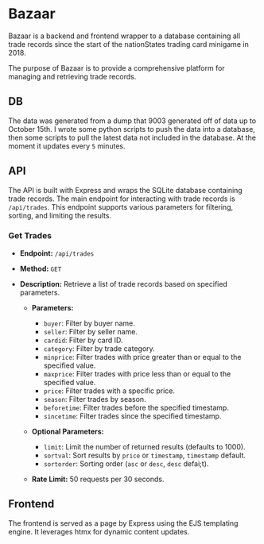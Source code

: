 # Bazaar

Bazaar is a backend and frontend wrapper to a database containing all trade records since the start of the nationStates trading card minigame in 2018.

The purpose of Bazaar is to provide a comprehensive platform for managing and retrieving trade records.

## DB

The data was generated from a dump that 9003 generated off of data up to October 15th. I wrote some python scripts to push the data into a database, then some scripts to pull the latest data not included in the database. At the moment it updates every `5` minutes.

## API

The API is built with Express and wraps the SQLite database containing trade records. The main endpoint for interacting with trade records is `/api/trades`. This endpoint supports various parameters for filtering, sorting, and limiting the results.

### Get Trades

- **Endpoint:** `/api/trades`
- **Method:** `GET`
- **Description:** Retrieve a list of trade records based on specified parameters.

  - **Parameters:**
    - `buyer`: Filter by buyer name.
    - `seller`: Filter by seller name.
    - `cardid`: Filter by card ID.
    - `category`: Filter by trade category.
    - `minprice`: Filter trades with price greater than or equal to the specified value.
    - `maxprice`: Filter trades with price less than or equal to the specified value.
    - `price`: Filter trades with a specific price.
    - `season`: Filter trades by season.
    - `beforetime`: Filter trades before the specified timestamp.
    - `sincetime`: Filter trades since the specified timestamp.

  - **Optional Parameters:**
    - `limit`: Limit the number of returned results (defaults to 1000).
    - `sortval`: Sort results by `price` or `timestamp`, `timestamp` default.
    - `sortorder`: Sorting order (`asc` or `desc`, `desc` defai;t).

  - **Rate Limit:** 50 requests per 30 seconds.

## Frontend

The frontend is served as a page by Express using the EJS templating engine. It leverages htmx for dynamic content updates.